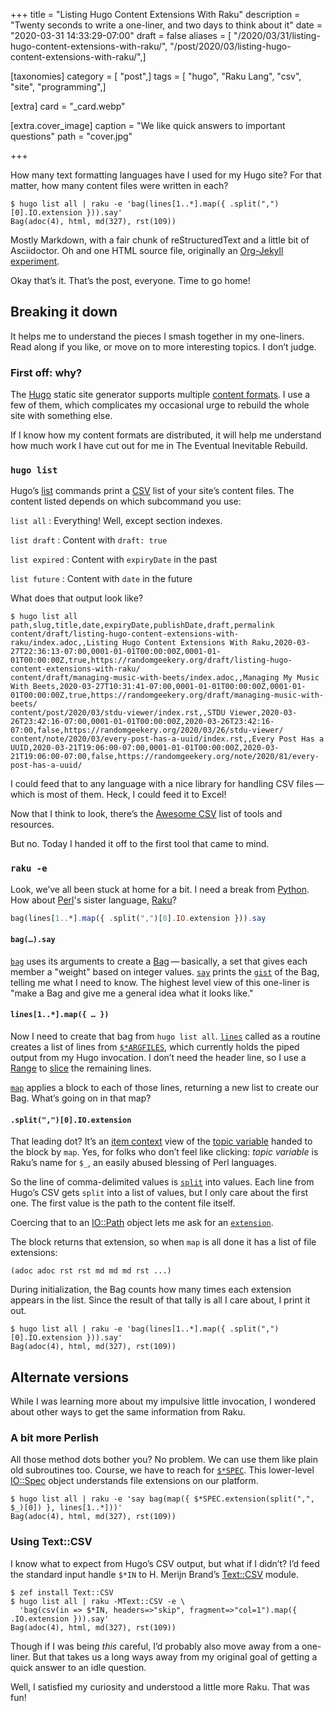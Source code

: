 +++
title = "Listing Hugo Content Extensions With Raku"
description = "Twenty seconds to write a one-liner, and two days to think about it"
date = "2020-03-31 14:33:29-07:00"
draft = false
aliases = [ "/2020/03/31/listing-hugo-content-extensions-with-raku/", "/post/2020/03/listing-hugo-content-extensions-with-raku/",]

[taxonomies]
category = [ "post",]
tags = [ "hugo", "Raku Lang", "csv", "site", "programming",]

[extra]
card = "_card.webp"

[extra.cover_image]
caption = "We like quick answers to important questions"
path = "cover.jpg"

+++

How many text formatting languages have I used for my Hugo site? For
that matter, how many content files were written in each?

    $ hugo list all | raku -e 'bag(lines[1..*].map({ .split(",")[0].IO.extension })).say'
    Bag(adoc(4), html, md(327), rst(109))

Mostly Markdown, with a fair chunk of reStructuredText and a little bit
of Asciidoctor. Oh and one HTML source file, originally an [Org-Jekyll
experiment](/post/2014/10/blog-writing-in-org-mode/).

Okay that’s it. That’s the post, everyone. Time to go home\!

## Breaking it down

It helps me to understand the pieces I smash together in my one-liners.
Read along if you like, or move on to more interesting topics. I don’t
judge.

### First off: why?

The [Hugo](https://gohugo.io) static site generator supports multiple
[content formats](https://gohugo.io/content-management/formats/). I use
a few of them, which complicates my occasional urge to rebuild the whole
site with something else.

If I know how my content formats are distributed, it will help me
understand how much work I have cut out for me in The Eventual
Inevitable Rebuild.

### `hugo list`

Hugo’s [list](https://gohugo.io/commands/hugo_list) commands print a
[CSV](https://en.wikipedia.org/wiki/Comma-separated_values) list of
your site’s content files. The content listed depends on which
subcommand you use:

`list all`
: Everything\! Well, except section indexes.

`list draft`
: Content with `draft: true`

`list expired`
: Content with `expiryDate` in the past

`list future`
: Content with `date` in the future

What does that output look like?

    $ hugo list all
    path,slug,title,date,expiryDate,publishDate,draft,permalink
    content/draft/listing-hugo-content-extensions-with-raku/index.adoc,,Listing Hugo Content Extensions With Raku,2020-03-27T22:36:13-07:00,0001-01-01T00:00:00Z,0001-01-01T00:00:00Z,true,https://randomgeekery.org/draft/listing-hugo-content-extensions-with-raku/
    content/draft/managing-music-with-beets/index.adoc,,Managing My Music With Beets,2020-03-27T10:31:41-07:00,0001-01-01T00:00:00Z,0001-01-01T00:00:00Z,true,https://randomgeekery.org/draft/managing-music-with-beets/
    content/post/2020/03/stdu-viewer/index.rst,,STDU Viewer,2020-03-26T23:42:16-07:00,0001-01-01T00:00:00Z,2020-03-26T23:42:16-07:00,false,https://randomgeekery.org/2020/03/26/stdu-viewer/
    content/note/2020/03/every-post-has-a-uuid/index.rst,,Every Post Has a UUID,2020-03-21T19:06:00-07:00,0001-01-01T00:00:00Z,2020-03-21T19:06:00-07:00,false,https://randomgeekery.org/note/2020/81/every-post-has-a-uuid/

I could feed that to any language with a nice library for handling CSV
files — which is most of them. Heck, I could feed it to Excel\!

Now that I think to look, there’s the [Awesome
CSV](https://github.com/secretGeek/awesomecsv) list of tools and
resources.

But no. Today I handed it off to the first tool that came to mind.

### `raku -e`

Look, we’ve all been stuck at home for a bit. I need a break from
[Python](/tags/python). How about [Perl](https://www.perl.org/)'s sister
language, [Raku](https://raku.org/)?

``` raku
bag(lines[1..*].map({ .split(",")[0].IO.extension })).say
```

#### `bag(…).say`

[`bag`](https://docs.raku.org/routine/bag) uses its arguments to create
a [Bag](https://docs.raku.org/type/Bag) — basically, a set that gives
each member a "weight" based on integer values.
[`say`](https://docs.raku.org/type/Mu#method_say) prints the
[`gist`](https://docs.raku.org/routine/gist) of the Bag, telling me what
I need to know. The highest level view of this one-liner is "make a Bag
and give me a general idea what it looks like."

#### `lines[1..*].map({ … })`

Now I need to create that bag from `hugo list all`.
[`lines`](https://docs.raku.org/type/IO::Handle#routine_lines) called as
a routine creates a list of lines from
[`$*ARGFILES`](https://docs.raku.org/language/variables#$*ARGFILES),
which currently holds the piped output from my Hugo invocation. I don’t
need the header line, so I use a
[Range](https://docs.raku.org/type/Range) to
[slice](https://docs.raku.org/language/subscripts#Slices) the remaining
lines.

[`map`](https://docs.raku.org/routine/map#class_Any) applies a block to
each of those lines, returning a new list to create our Bag. What’s
going on in that map?

#### `.split(",")[0].IO.extension`

That leading dot? It’s an [item
context](https://docs.raku.org/language/contexts#Item_context) view of
the [topic
variable](https://docs.raku.org/language/variables#The_$__variable)
handed to the block by `map`. Yes, for folks who don’t feel like
clicking: *topic variable* is Raku’s name for `$_`, an easily abused
blessing of Perl languages.

So the line of comma-delimited values is
[`split`](https://docs.raku.org/type/Str#routine_split) into values.
Each line from Hugo’s CSV gets `split` into a list of values, but I only
care about the first one. The first value is the path to the content
file itself.

Coercing that to an [IO::Path](https://docs.raku.org/type/IO::Path)
object lets me ask for an
[`extension`](https://docs.raku.org/type/IO::Path#method_extension).

The block returns that extension, so when `map` is all done it has a
list of file extensions:

    (adoc adoc rst rst md md md rst ...)

During initialization, the Bag counts how many times each extension
appears in the list. Since the result of that tally is all I care about,
I print it out.

    $ hugo list all | raku -e 'bag(lines[1..*].map({ .split(",")[0].IO.extension })).say'
    Bag(adoc(4), html, md(327), rst(109))

## Alternate versions

While I was learning more about my impulsive little invocation, I
wondered about other ways to get the same information from Raku.

### A bit more Perlish

All those method dots bother you? No problem. We can use them like plain
old subroutines too. Course, we have to reach for
[`$*SPEC`](https://docs.raku.org/language/variables#$*SPEC). This
lower-level [IO::Spec](https://docs.raku.org/type/IO::Spec) object
understands file extensions on our platform.

    $ hugo list all | raku -e 'say bag(map({ $*SPEC.extension(split(",", $_)[0]) }, lines[1..*]))'
    Bag(adoc(4), html, md(327), rst(109))

### Using Text::CSV

I know what to expect from Hugo’s CSV output, but what if I didn’t? I’d
feed the standard input handle `$*IN` to H. Merijn Brand’s
[Text::CSV](https://github.com/Tux/CSV) module.

    $ zef install Text::CSV
    $ hugo list all | raku -MText::CSV -e \
      'bag(csv(in => $*IN, headers=>"skip", fragment=>"col=1").map({ .IO.extension })).say'
    Bag(adoc(4), html, md(327), rst(109))

Though if I was being *this* careful, I’d probably also move away from a
one-liner. But that takes us a long ways away from my original goal of
getting a quick answer to an idle question.

Well, I satisfied my curiosity and understood a little more Raku. That
was fun!